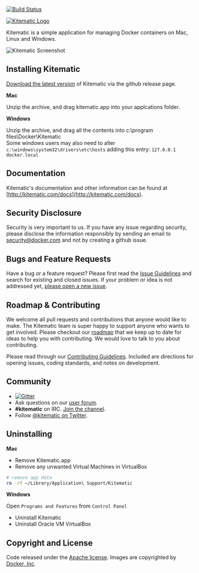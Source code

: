 [![Build Status](https://travis-ci.org/docker/kitematic.svg?branch=master)](https://travis-ci.org/docker/kitematic)


[![Kitematic Logo](https://cloud.githubusercontent.com/assets/251292/5269258/1b229c3c-7a2f-11e4-96f1-e7baf3c86d73.png)](https://kitematic.com)

Kitematic is a simple application for managing Docker containers on Mac, Linux and Windows.

![Kitematic Screenshot](https://cloud.githubusercontent.com/assets/251292/8246120/d3ab271a-15ed-11e5-8736-9a730a27c79a.png)

## Installing Kitematic

[Download the latest version](https://github.com/docker/kitematic/releases) of Kitematic via the github release page.

**Mac**

Unzip the archive, and drag kitematic.app into your applcations folder.

**Windows**

Unzip the archive, and drag all the contents into c:\program files\Docker\Kitematic\
Some windows users may also need to alter `c:\windows\system32\drivers\etc\hosts` adding this entry: `127.0.0.1  docker.local`
    
## Documentation

Kitematic's documentation and other information can be found at [http://kitematic.com/docs](http://kitematic.com/docs).

## Security Disclosure

Security is very important to us. If you have any issue regarding security, please disclose the information responsibly by sending an email to security@docker.com and not by creating a github issue.

## Bugs and Feature Requests

Have a bug or a feature request? Please first read the [Issue Guidelines](https://github.com/kitematic/kitematic/blob/master/CONTRIBUTING.md#using-the-issue-tracker) and search for existing and closed issues. If your problem or idea is not addressed yet, [please open a new issue](https://github.com/kitematic/kitematic/issues/new).

## Roadmap & Contributing

We welcome all pull requests and contributions that anyone would like to make. The Kitematic team is super happy to support anyone who wants to get involved. Please checkout our [roadmap](ROADMAP.md) that we keep up to date for ideas to help you with contributing. We would love to talk to you about contributing.

Please read through our [Contributing Guidelines](https://github.com/kitematic/kitematic/blob/master/CONTRIBUTING.md). Included are directions for opening issues, coding standards, and notes on development.

## Community

- [![Gitter](https://badges.gitter.im/Join%20Chat.svg)](https://gitter.im/kitematic/kitematic?utm_source=badge&utm_medium=badge&utm_campaign=pr-badge)
- Ask questions on our [user forum](https://forums.docker.com/c/open-source-projects/kitematic).
- **#kitematic** on IRC. [Join the channel](http://webchat.freenode.net/?channels=%23kitematic&uio=d4).
- Follow [@kitematic on Twitter](https://twitter.com/kitematic).

## Uninstalling

**Mac**

- Remove Kitematic.app
- Remove any unwanted Virtual Machines in VirtualBox
```bash
# remove app data
rm -rf ~/Library/Application\ Support/Kitematic
```

**Windows**

Open `Programs and Features` from `Control Panel`

- Uninstall Kitematic
- Uninstall Oracle VM VirtualBox

## Copyright and License

Code released under the [Apache license](LICENSE).
Images are copyrighted by [Docker, Inc](https://www.docker.com/).
